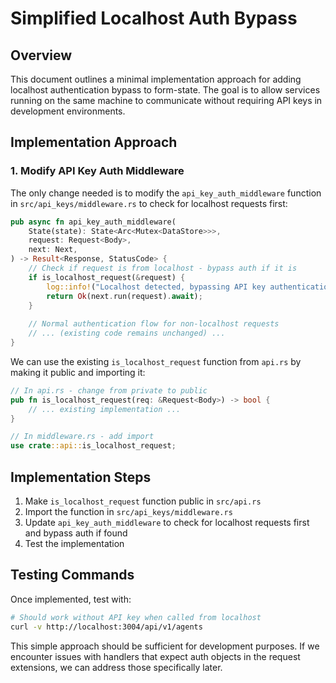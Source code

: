 # Simplified Localhost Auth Bypass

## Overview

This document outlines a minimal implementation approach for adding localhost authentication bypass to form-state. The goal is to allow services running on the same machine to communicate without requiring API keys in development environments.

## Implementation Approach

### 1. Modify API Key Auth Middleware

The only change needed is to modify the `api_key_auth_middleware` function in `src/api_keys/middleware.rs` to check for localhost requests first:

```rust
pub async fn api_key_auth_middleware(
    State(state): State<Arc<Mutex<DataStore>>>,
    request: Request<Body>,
    next: Next,
) -> Result<Response, StatusCode> {
    // Check if request is from localhost - bypass auth if it is
    if is_localhost_request(&request) {
        log::info!("Localhost detected, bypassing API key authentication");
        return Ok(next.run(request).await);
    }
    
    // Normal authentication flow for non-localhost requests
    // ... (existing code remains unchanged) ...
}
```

We can use the existing `is_localhost_request` function from `api.rs` by making it public and importing it:

```rust
// In api.rs - change from private to public
pub fn is_localhost_request(req: &Request<Body>) -> bool {
    // ... existing implementation ...
}

// In middleware.rs - add import
use crate::api::is_localhost_request;
```

## Implementation Steps

1. Make `is_localhost_request` function public in `src/api.rs`
2. Import the function in `src/api_keys/middleware.rs`
3. Update `api_key_auth_middleware` to check for localhost requests first and bypass auth if found
4. Test the implementation

## Testing Commands

Once implemented, test with:

```bash
# Should work without API key when called from localhost
curl -v http://localhost:3004/api/v1/agents
```

This simple approach should be sufficient for development purposes. If we encounter issues with handlers that expect auth objects in the request extensions, we can address those specifically later. 